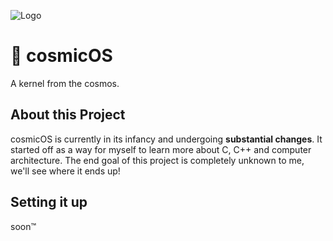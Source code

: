 ![Logo](https://i.imgur.com/6lVIRQw.png)

# 🚀 cosmicOS

A kernel from the cosmos.

## About this Project

cosmicOS is currently in its infancy and undergoing **substantial changes**. It started off as a way for myself to learn
more about C, C++ and computer architecture. The end goal of this project is completely unknown to me, we'll see where
it ends up!

## Setting it up

soon™